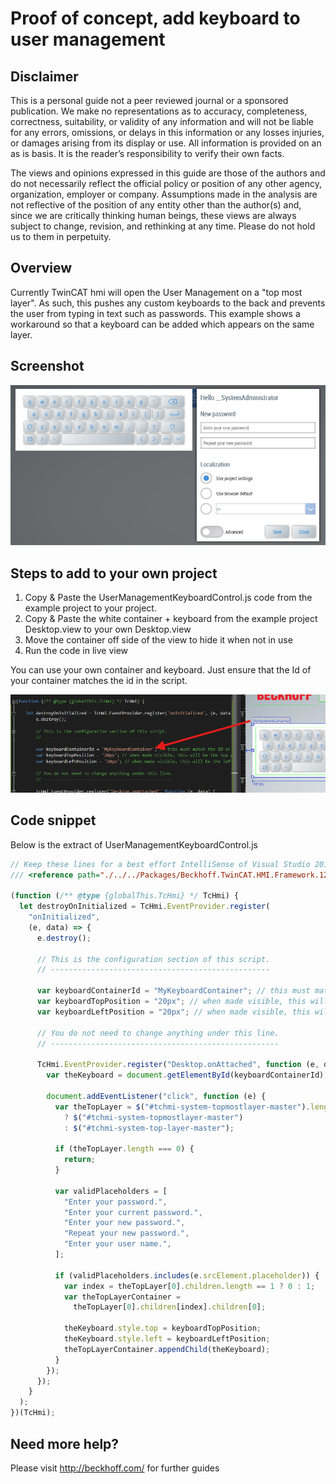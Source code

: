 # Proof of concept, add keyboard to user management

## Disclaimer

This is a personal guide not a peer reviewed journal or a sponsored publication. We make
no representations as to accuracy, completeness, correctness, suitability, or validity of any
information and will not be liable for any errors, omissions, or delays in this information or any
losses injuries, or damages arising from its display or use. All information is provided on an as
is basis. It is the reader’s responsibility to verify their own facts.

The views and opinions expressed in this guide are those of the authors and do not
necessarily reflect the official policy or position of any other agency, organization, employer or
company. Assumptions made in the analysis are not reflective of the position of any entity
other than the author(s) and, since we are critically thinking human beings, these views are
always subject to change, revision, and rethinking at any time. Please do not hold us to them
in perpetuity.

## Overview

Currently TwinCAT hmi will open the User Management on a "top most layer". As such, this pushes any custom keyboards to the back and prevents the user from typing in text such as passwords. This example shows a workaround so that a keyboard can be added which appears on the same layer.

## Screenshot

![image](./docs/images/screenshot.png)

## Steps to add to your own project

1. Copy & Paste the UserManagementKeyboardControl.js code from the example project to your project.
2. Copy & Paste the white container + keyboard from the example project Desktop.view to your own Desktop.view
3. Move the container off side of the view to hide it when not in use
4. Run the code in live view

You can use your own container and keyboard. Just ensure that the Id of your container matches the id in the script.

![image](./docs/images/id.png)

## Code snippet

Below is the extract of UserManagementKeyboardControl.js

```javascript
// Keep these lines for a best effort IntelliSense of Visual Studio 2017 and higher.
/// <reference path="./../../Packages/Beckhoff.TwinCAT.HMI.Framework.12.760.59/runtimes/native1.12-tchmi/TcHmi.d.ts" />

(function (/** @type {globalThis.TcHmi} */ TcHmi) {
  let destroyOnInitialized = TcHmi.EventProvider.register(
    "onInitialized",
    (e, data) => {
      e.destroy();

      // This is the configuration section of this script.
      // -------------------------------------------------

      var keyboardContainerId = "MyKeyboardContainer"; // this must match the ID of the container holding the keyboard control
      var keyboardTopPosition = "20px"; // when made visible, this will be the top position used
      var keyboardLeftPosition = "20px"; // when made visible, this will be the left position used

      // You do not need to change anything under this line.
      // ---------------------------------------------------

      TcHmi.EventProvider.register("Desktop.onAttached", function (e, data) {
        var theKeyboard = document.getElementById(keyboardContainerId);

        document.addEventListener("click", function (e) {
          var theTopLayer = $("#tchmi-system-topmostlayer-master").length
            ? $("#tchmi-system-topmostlayer-master")
            : $("#tchmi-system-top-layer-master");

          if (theTopLayer.length === 0) {
            return;
          }

          var validPlaceholders = [
            "Enter your password.",
            "Enter your current password.",
            "Enter your new password.",
            "Repeat your new password.",
            "Enter your user name.",
          ];

          if (validPlaceholders.includes(e.srcElement.placeholder)) {
            var index = theTopLayer[0].children.length == 1 ? 0 : 1;
            var theTopLayerContainer =
              theTopLayer[0].children[index].children[0];

            theKeyboard.style.top = keyboardTopPosition;
            theKeyboard.style.left = keyboardLeftPosition;
            theTopLayerContainer.appendChild(theKeyboard);
          }
        });
      });
    }
  );
})(TcHmi);
```

## Need more help?

Please visit http://beckhoff.com/ for further guides
